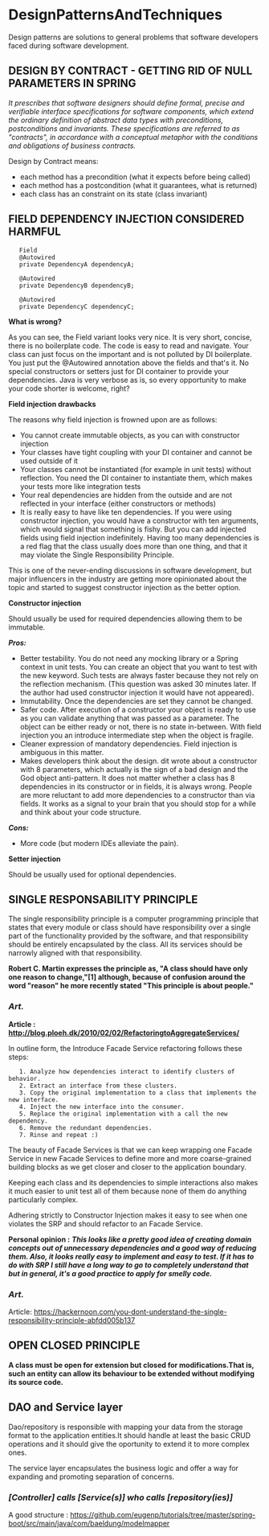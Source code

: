 # DesignPatternsAndTechniques

 Design patterns are solutions to general problems that software developers faced during software development. 
 
 ## DESIGN BY CONTRACT - GETTING RID OF NULL PARAMETERS IN SPRING
 
 *It prescribes that software designers should define formal, precise and verifiable interface specifications for software components, which extend the ordinary definition of abstract data types with preconditions, postconditions and invariants. These specifications are referred to as "contracts", in accordance with a conceptual metaphor with the conditions and obligations of business contracts.*
 
 Design by Contract means:

- each method has a precondition (what it expects before being called)
- each method has a postcondition (what it guarantees, what is returned)
- each class has an constraint on its state (class invariant)

## FIELD DEPENDENCY INJECTION CONSIDERED HARMFUL

       Field
       @Autowired
       private DependencyA dependencyA;

       @Autowired
       private DependencyB dependencyB;

       @Autowired
       private DependencyC dependencyC;
       
       
**What is wrong?**

As you can see, the Field variant looks very nice. It is very short, concise, there is no boilerplate code. The code is easy to read and navigate. Your class can just focus on the important and is not polluted by DI boilerplate. You just put the @Autowired annotation above the fields and that's it. No special constructors or setters just for DI container to provide your dependencies. Java is very verbose as is, so every opportunity to make your code shorter is welcome, right?

 **Field injection drawbacks**

The reasons why field injection is frowned upon are as follows:

- You cannot create immutable objects, as you can with constructor injection
- Your classes have tight coupling with your DI container and cannot be used outside of it
- Your classes cannot be instantiated (for example in unit tests) without reflection. You need the DI container to instantiate them, which makes your tests more like integration tests
- Your real dependencies are hidden from the outside and are not reflected in your interface (either constructors or methods)
- It is really easy to have like ten dependencies. If you were using constructor injection, you would have a constructor with ten arguments, which would signal that something is fishy. But you can add injected fields using field injection indefinitely. Having too many dependencies is a red flag that the class usually does more than one thing, and that it may violate the Single Responsibility Principle.


This is one of the never-ending discussions in software development, but major influencers in the industry are getting more opinionated about the topic and started to suggest constructor injection as the better option.

**Constructor injection** 

Should usually be used for required dependencies allowing them to be immutable.

**_Pros:_**

- Better testability. You do not need any mocking library or a Spring context in unit tests. You can create an object that you want to test with the new keyword. Such tests are always faster because they not rely on the reflection mechanism. (This question was asked 30 minutes later. If the author had used constructor injection it would have not appeared).
- Immutability. Once the dependencies are set they cannot be changed.
- Safer code. After execution of a constructor your object is ready to use as you can validate anything that was passed as a parameter. The object can be either ready or not, there is no state in-between. With field injection you an introduce intermediate step when the object is fragile.
- Cleaner expression of mandatory dependencies. Field injection is ambiguous in this matter.
- Makes developers think about the design. dit wrote about a constructor with 8 parameters, which actually is the sign of a bad design and the God object anti-pattern. It does not matter whether a class has 8 dependencies in its constructor or in fields, it is always wrong. People are more reluctant to add more dependencies to a constructor than via fields. It works as a signal to your brain that you should stop for a while and think about your code structure.

**_Cons:_**

- More code (but modern IDEs alleviate the pain).

 **Setter injection**
 
 Should be usually used for optional dependencies.
 
 ## SINGLE RESPONSABILITY PRINCIPLE
 
 The single responsibility principle is a computer programming principle that states that every module or class should have responsibility over a single part of the functionality provided by the software, and that responsibility should be entirely encapsulated by the class. All its services should be narrowly aligned with that responsibility. 
 
 **Robert C. Martin expresses the principle as, "A class should have only one reason to change,"[1] although, because of confusion around the word "reason" he more recently stated "This principle is about people."**
 
 ### *Art.*
 
  **Article : http://blog.ploeh.dk/2010/02/02/RefactoringtoAggregateServices/**
    
  In outline form, the Introduce Facade Service refactoring follows these steps:

       1. Analyze how dependencies interact to identify clusters of behavior.
       2. Extract an interface from these clusters.
       3. Copy the original implementation to a class that implements the new interface.
       4. Inject the new interface into the consumer.
       5. Replace the original implementation with a call the new dependency.
       6. Remove the redundant dependencies.
       7. Rinse and repeat :)


The beauty of Facade Services is that we can keep wrapping one Facade Service in new Facade Services to define more and more coarse-grained building blocks as we get closer and closer to the application boundary.

Keeping each class and its dependencies to simple interactions also makes it much easier to unit test all of them because none of them do anything particularly complex.

Adhering strictly to Constructor Injection makes it easy to see when one violates the SRP and should refactor to an Facade Service.

  **Personal opinion :** **_This looks like a pretty good idea of creating domain concepts out of unnecessary dependencies and a good way of reducing them. Also, it looks really easy to implement and easy to test. If it has to do with SRP I still have a long way to go to completely understand that but in general, it's a good practice to apply for smelly code._**
  
 ### *Art.*
  
  Article: https://hackernoon.com/you-dont-understand-the-single-responsibility-principle-abfdd005b137
  
 ## OPEN CLOSED PRINCIPLE
 
**A class must be open for extension but closed for modifications.That is, such an entity can allow its behaviour to be extended without modifying its source code.**

## DAO and Service layer

Dao/repository is responsible with mapping your data from the storage format to the application entities.It should handle at least the basic CRUD operations and it should give the oportunity to extend it to more complex ones.

The service layer encapsulates the business logic and offer a way for expanding and promoting separation of concerns.

### **_[Controller] calls [Service(s)] who calls [repository(ies)]_**

A good structure : https://github.com/eugenp/tutorials/tree/master/spring-boot/src/main/java/com/baeldung/modelmapper


